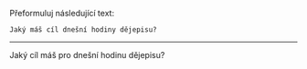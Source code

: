 Přeformuluj následující text:

```
Jaký máš cíl dnešní hodiny dějepisu?
```

---

<!-- chatcmpl-748xObxynZC6uY13UWswYK3itTEfi -->

Jaký cíl máš pro dnešní hodinu dějepisu?